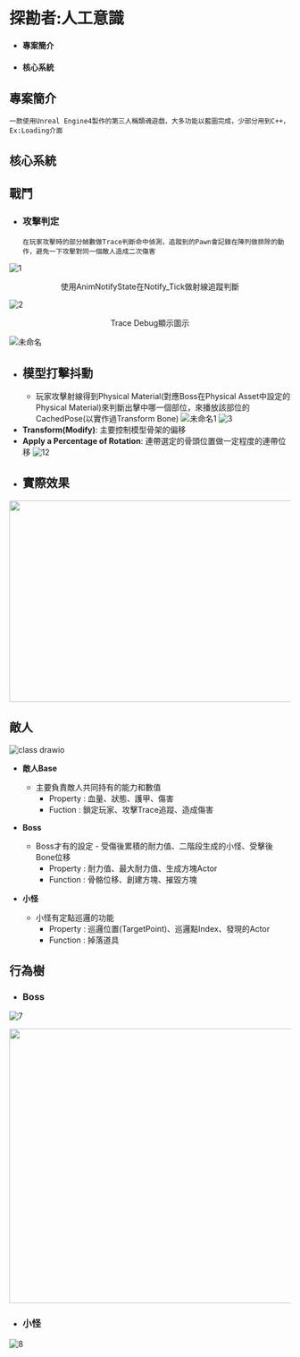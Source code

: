 # 探勘者:人工意識
 - #### 專案簡介
 - #### 核心系統

## 專案簡介
    一款使用Unreal Engine4製作的第三人稱類魂遊戲，大多功能以藍圖完成，少部分用到C++，Ex:Loading介面
## 核心系統 
## 戰鬥

- ### 攻擊判定
      在玩家攻擊時的部分幀數做Trace判斷命中偵測，追蹤到的Pawn會記錄在陣列做排除的動作，避免一下攻擊對同一個敵人造成二次傷害

![1](https://user-images.githubusercontent.com/92261914/169288821-63445e1d-c1b6-4b99-9707-bea0d6e65669.png)
<p align="center">
  使用AnimNotifyState在Notify_Tick做射線追蹤判斷
</p>  

![2](https://user-images.githubusercontent.com/92261914/169289633-a035a640-874b-4d85-85f2-4f5e586b3ae4.png)
<p align="center">
  Trace Debug顯示圖示
</p>

![未命名](https://user-images.githubusercontent.com/92261914/169542035-527c1a80-70d3-43d3-b437-40f7337b693f.png)

- ## 模型打擊抖動
  - 玩家攻擊射線得到Physical Material(對應Boss在Physical Asset中設定的Physical Material)來判斷出擊中哪一個部位，來播放該部位的CachedPose(以實作過Transform Bone)
![未命名1](https://user-images.githubusercontent.com/92261914/169542636-ee4a7d94-7512-468c-a199-3875fe2ab670.png)
![3](https://user-images.githubusercontent.com/92261914/169292229-11c1729b-0556-4936-9c8a-67fe6a6a622a.png)
 - **Transform(Modify)**:
   主要控制模型骨架的偏移
 - **Apply a Percentage of Rotation**:
   連帶選定的骨頭位置做一定程度的連帶位移
![12](https://user-images.githubusercontent.com/92261914/169313210-52abd141-72a8-473c-a5e1-0bc0e3e48950.png)
- ## 實際效果
<p align="center">
  <img width="640" height="360" src="https://user-images.githubusercontent.com/92261914/169323349-9552c2f9-4db2-41a2-a0e1-48377d74ade9.gif">
</p>


## 敵人
![class drawio](https://user-images.githubusercontent.com/92261914/169532363-04c49354-ff19-42d0-922c-7460a738fa2b.png)
 - **敵人Base**
   - 主要負責敵人共同持有的能力和數值
      - Property : 血量、狀態、護甲、傷害
      - Fuction : 鎖定玩家、攻擊Trace追蹤、造成傷害

 - **Boss**
    - Boss才有的設定 - 受傷後累積的耐力值、二階段生成的小怪、受擊後Bone位移
      - Property : 耐力值、最大耐力值、生成方塊Actor
      - Function : 骨骼位移、創建方塊、摧毀方塊

 - **小怪**
    - 小怪有定點巡邏的功能
      - Property : 巡邏位置(TargetPoint)、巡邏點Index、發現的Actor
      - Function : 掉落道具

## 行為樹
 - ### Boss
![7](https://user-images.githubusercontent.com/92261914/169297080-c695cf94-cebc-46a5-b7d9-7039abef5ffc.png)
<p align="center">
  <img width="721" height="491" src="https://user-images.githubusercontent.com/92261914/169331793-f972341e-6878-4ad9-be45-9eeff88fd04a.png">
</p>

 - ### 小怪
![8](https://user-images.githubusercontent.com/92261914/169297260-fca2d295-48fc-4199-aa7e-dd8c25edb47d.png)

